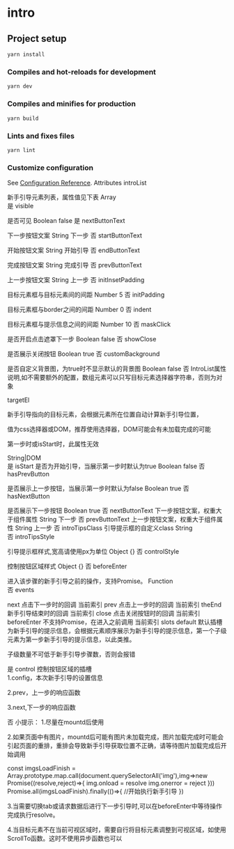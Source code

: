 # intro

## Project setup
```
yarn install
```

### Compiles and hot-reloads for development
```
yarn dev
```

### Compiles and minifies for production
```
yarn build
```

### Lints and fixes files
```
yarn lint
```

### Customize configuration
See [Configuration Reference](https://cli.vuejs.org/config/).
Attributes
introList

新手引导元素列表，属性值见下表	Array	
是
visible

是否可见	Boolean	false	是
nextButtonText

下一步按钮文案	String	下一步	否
startButtonText

开始按钮文案	String	开始引导	否
endButtonText

完成按钮文案	String	完成引导	否
prevButtonText

上一步按钮文案	String	上一步	否
initInsetPadding

目标元素框与目标元素间的间距	Number	5	否
initPadding

目标元素框与border之间的间距	Number	0	否
indent

目标元素框与提示信息之间的间距	Number	10	否
maskClick

是否开启点击遮罩下一步	Boolean	false	否
showClose

是否展示关闭按钮	Boolean	true	否
customBackground



是否自定义背景图，为true时不显示默认的背景图	Boolean	false	否
IntroList属性说明,如不需要额外的配置，数组元素可以只写目标元素选择器字符串，否则为对象

targetEl

新手引导指向的目标元素，会根据元素所在位置自动计算新手引导位置，

值为css选择器或DOM，推荐使用选择器，DOM可能会有未加载完成的可能

第一步时或isStart时，此属性无效

String|DOM	
是
isStart	是否为开始引导，当展示第一步时默认为true	Boolean	false	否
hasPrevButton

是否展示上一步按钮，当展示第一步时默认为false	Boolean	true	否
hasNextButton

是否展示下一步按钮	Boolean	true	否
nextButtonText	下一步按钮文案，权重大于组件属性	String	下一步	否
prevButtonText	上一步按钮文案，权重大于组件属性	String	上一步	否
introTipsClass	引导提示框的自定义class	String	
否
introTipsStyle

引导提示框样式,宽高请使用px为单位	Object	{}	否
controlStyle

控制按钮区域样式	Object	{}	否
beforeEnter

进入该步骤的新手引导之前的操作，支持Promise。	Function	
否
events

next	点击下一步时的回调	当前索引
prev	点击上一步时的回调	当前索引
theEnd	新手引导结束时的回调	当前索引
close	点击关闭按钮时的回调	当前索引
beforeEnter	不支持Promise，在进入之前调用	当前索引
slots
default	
默认插槽为新手引导的提示信息，会根据元素顺序展示为新手引导的提示信息，第一个子级元素为第一步新手引导的提示信息，以此类推。

子级数量不可低于新手引导步骤数，否则会报错


是
control	控制按钮区域的插槽	
1.config，本次新手引导的设置信息

2.prev，上一步的响应函数

3.next,下一步的响应函数

否
小提示：
1.尽量在mountd后使用

2.如果页面中有图片，mountd后可能有图片未加载完成，图片加载完成时可能会引起页面的重排，重排会导致新手引导获取位置不正确，请等待图片加载完成后开始调用

const imgsLoadFinish = Array.prototype.map.call(document.querySelectorAll('img'),img=>new Promise((resolve,reject)=>{
     img.onload = resolve
     img.onerror = reject
}))
Promise.all(imgsLoadFinish).finally(()=>{
    //开始执行新手引导
})


3.当需要切换tab或请求数据后进行下一步引导时,可以在beforeEnter中等待操作完成执行resolve。

4.当目标元素不在当前可视区域时，需要自行将目标元素调整到可视区域，如使用ScrollTo函数。这时不使用异步函数也可以
